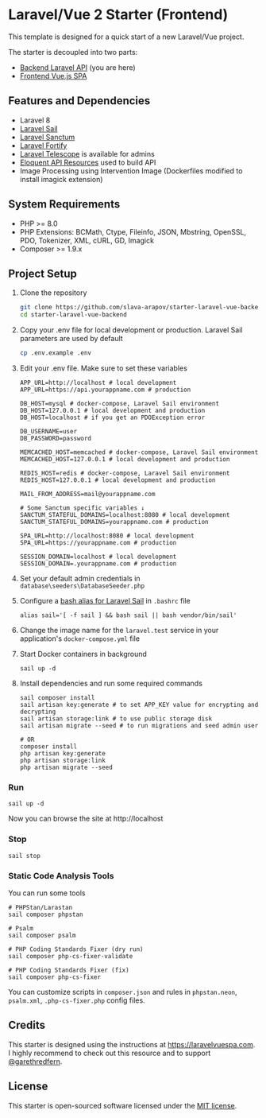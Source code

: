 # Laravel/Vue 2 Starter (Frontend)
This template is designed for a quick start of a new Laravel/Vue project.

The starter is decoupled into two parts:

-  [Backend Laravel API](https://github.com/slava-arapov/starter-laravel-vue-backend/) (you are here)
-  [Frontend Vue.js SPA](https://github.com/slava-arapov/starter-laravel-vue-frontend/)

## Features and Dependencies
* Laravel 8
* [Laravel Sail](https://laravel.com/docs/8.x/sail)
* [Laravel Sanctum](https://laravel.com/docs/8.x/sanctum)
* [Laravel Fortify](https://laravel.com/docs/8.x/fortify)
* [Laravel Telescope](https://laravel.com/docs/8.x/telescope) is available for admins
* [Eloquent API Resources](https://laravel.com/docs/8.x/eloquent-resources) used to build API
* Image Processing using Intervention Image (Dockerfiles modified to install imagick extension)

## System Requirements
* PHP >= 8.0
* PHP Extensions: BCMath, Ctype, Fileinfo, JSON, Mbstring, OpenSSL, PDO, Tokenizer, XML, cURL, GD, Imagick
* Composer >= 1.9.x

## Project Setup
1. Clone the repository
   ``` bash
   git clone https://github.com/slava-arapov/starter-laravel-vue-backend.git
   cd starter-laravel-vue-backend
   ```

2. Copy your .env file for local development or production. Laravel Sail parameters are used by default
   ``` bash
   cp .env.example .env
   ```

3. Edit your .env file. Make sure to set these variables
   ``` dotenv
   APP_URL=http://localhost # local development
   APP_URL=https://api.yourappname.com # production

   DB_HOST=mysql # docker-compose, Laravel Sail environment
   DB_HOST=127.0.0.1 # local development and production
   DB_HOST=localhost # if you get an PDOException error
   
   DB_USERNAME=user
   DB_PASSWORD=password
   
   MEMCACHED_HOST=memcached # docker-compose, Laravel Sail environment
   MEMCACHED_HOST=127.0.0.1 # local development and production
   
   REDIS_HOST=redis # docker-compose, Laravel Sail environment
   REDIS_HOST=127.0.0.1 # local development and production
   
   MAIL_FROM_ADDRESS=mail@yourappname.com
   
   # Some Sanctum specific variables ↓
   SANCTUM_STATEFUL_DOMAINS=localhost:8080 # local development
   SANCTUM_STATEFUL_DOMAINS=yourappname.com # production
   
   SPA_URL=http://localhost:8080 # local development
   SPA_URL=https://yourappname.com # production
   
   SESSION_DOMAIN=localhost # local development
   SESSION_DOMAIN=.yourappname.com # production
   ```

4. Set your default admin credentials in `database\seeders\DatabaseSeeder.php`
5. Configure a [bash alias for Laravel Sail](https://laravel.com/docs/8.x/sail#configuring-a-bash-alias) in `.bashrc` file
   ``` shell
   alias sail='[ -f sail ] && bash sail || bash vendor/bin/sail'
   ```
   
6. Change the image name for the `laravel.test` service in your application's `docker-compose.yml` file
7. Start Docker containers in background
   ``` shell
   sail up -d
   ```

8. Install dependencies and run some required commands
   ``` shell
   sail composer install
   sail artisan key:generate # to set APP_KEY value for encrypting and decrypting
   sail artisan storage:link # to use public storage disk
   sail artisan migrate --seed # to run migrations and seed admin user
   
   # OR
   composer install
   php artisan key:generate
   php artisan storage:link
   php artisan migrate --seed
   ```

### Run
``` shell
sail up -d
```

Now you can browse the site at http://localhost

### Stop
``` shell
sail stop
```

### Static Code Analysis Tools

You can run some tools 

``` shell
# PHPStan/Larastan
sail composer phpstan

# Psalm
sail composer psalm

# PHP Coding Standards Fixer (dry run)
sail composer php-cs-fixer-validate

# PHP Coding Standards Fixer (fix)
sail composer php-cs-fixer
```

You can customize scripts in `composer.json` and rules in `phpstan.neon`, `psalm.xml`, `.php-cs-fixer.php` config files. 

## Credits
This starter is designed using the instructions at https://laravelvuespa.com. I highly recommend to check out this resource and to support [@garethredfern](https://github.com/garethredfern).

## License
This starter is open-sourced software licensed under the [MIT license](LICENSE).
